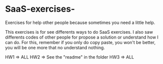 SaaS-exercises-
===============

Exercises for help other people because sometimes you need a little help.

This exercises is for see differents ways to do SaaS exercises. I also saw differents codes of other people for propose a solution or understand how I can do. For this, remember if you only do copy paste, you won't be better, you will be one more that no understand nothing.

HW1 => ALL
HW2 => See the "readme" in the folder
HW3 => ALL
